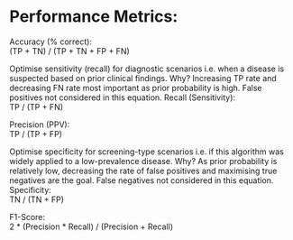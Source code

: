
# Performance Metrics:

Accuracy (% correct):  
(TP + TN) / (TP + TN + FP + FN)  

Optimise sensitivity (recall) for diagnostic scenarios i.e. when a disease is suspected based on prior clinical findings.
Why? Increasing TP rate and decreasing FN rate most important as prior probability is high. False positives not considered in this equation.
Recall (Sensitivity):  
TP / (TP + FN)

Precision (PPV):  
TP / (TP + FP)

Optimise specificity for screening-type scenarios i.e. if this algorithm was widely applied to a low-prevalence disease.
Why? As prior probability is relatively low, decreasing the rate of false positives and maximising true negatives are the goal. False negatives not considered in this equation.
Specificity:   
TN / (TN + FP)

F1-Score:  
2 * (Precision * Recall) / (Precision + Recall)
